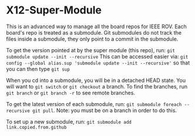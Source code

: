 # X12-Super-Module

This is an advanced way to manage all the board repos for IEEE ROV. 
Each board's repo is treated as a submodule. 
Git submodules do not track the files inside a submodule, they only point to a commit in the submodule.

To get the version pointed at by the super module (this repo), run:
	`git submodule update --init --recursive`
	This can be accessed easier via:
		`git config --global alias.sup 'submodule update --init --recursive'`
		so that you can then type `git sup`

When you cd into a submodule, you will be in a detached HEAD state. You will want to
`git switch` or `git checkout` a branch. To find the branches, run `git branch` or
`git branch -r` to see remote branches.

		
To get the latest version of each submodule, run:
	`git submodule foreach --recursive git pull`.
	Note: you must be on a branch in order to do this.

To set up a new submodule, run:
	`git submodule add link.copied.from.github`

